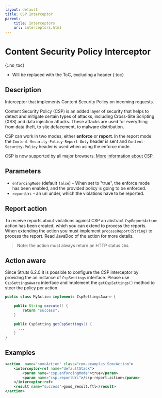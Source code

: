 ```yaml
---
layout: default
title: CSP Interceptor
parent:
    title: Interceptors
    url: interceptors.html
---
```


# Content Security Policy Interceptor
{:.no_toc}

* Will be replaced with the ToC, excluding a header
{:toc}

## Description

Interceptor that implements Content Security Policy on incoming requests.

Content Security Policy (CSP) is an added layer of security that helps to detect and mitigate certain types of attacks, 
including Cross-Site Scripting (XSS) and data injection attacks. These attacks are used for everything from data theft, 
to site defacement, to malware distribution.

CSP can work in two modes, either **enforce** or **report**. In the report mode the `Content-Security-Policy-Report-Only`
header is sent and `Content-Security-Policy` header is used when using the enforce mode.

CSP is now supported by all major browsers. [More information about CSP](https://developer.mozilla.org/en-US/docs/Web/HTTP/CSP).

## Parameters

- `enforcingMode` (default `false`) - When set to "true", the enforce mode has been enabled, and the provided policy 
  is going to be enforced.
- `reportUri` - an uri under, which the violations have to be reported.

## Report action

To receive reports about violations against CSP an abstract `CspReportAction` action has been created, which you can
extend to process the reports. When extending the action you must implement `processReport(String)` to process the report.
Read JavaDoc of the action for more details.

> Note: the action must always return an HTTP status `204`.

## Action aware

Since Struts 6.2.0 it is possible to configure the CSP interceptor by providing the an instance of `CspSettings` interface.
Please use `CspSettingsAware` interface and implement the `getCspSettings()` method to steer the policy per action.

```java
public class MyAction implements CspSettingsAware {
    
    public String execute() {
        return "success";
    }
    
    public CspSetting getCspSettings() {
      ...
    }
}
```

## Examples

```xml
<action  name="someAction" class="com.examples.SomeAction">
    <interceptor-ref name="defaultStack">
        <param name="csp.enforcingMode">true</param>
        <param name="csp.reportUri">/csp-report.action</param>
    </interceptor-ref>
    <result name="success">good_result.ftl</result>
</action>
```
